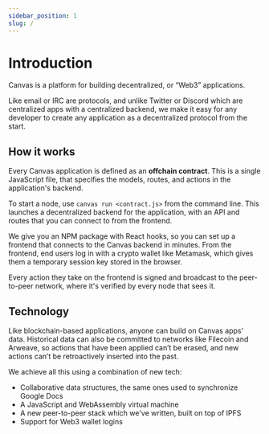 ```yaml
---
sidebar_position: 1
slug: /
---
```


# Introduction

Canvas is a platform for building decentralized, or “Web3” applications.

Like email or IRC are protocols, and unlike Twitter or Discord which are centralized apps with a centralized backend, we make it easy for any developer to create any application as a decentralized protocol from the start.


## How it works

Every Canvas application is defined as an **offchain contract**. This is a single JavaScript file, that specifies the models, routes, and actions in the application's backend.

To start a node, use `canvas run <contract.js>` from the command line. This launches a decentralized backend for the application, with an API and routes that you can connect to from the frontend.

We give you an NPM package with React hooks, so you can set up a frontend that connects to the Canvas backend in minutes. From the frontend, end users log in with a crypto wallet like Metamask, which gives them a temporary session key stored in the browser.

Every action they take on the frontend is signed and broadcast to the peer-to-peer network, where it's verified by every node that sees it.

## Technology

Like blockchain-based applications, anyone can build on Canvas apps' data. Historical data can also be committed to networks like Filecoin and Arweave, so actions that have been applied can’t be erased, and new actions can’t be retroactively inserted into the past.

We achieve all this using a combination of new tech:

* Collaborative data structures, the same ones used to synchronize Google Docs
* A JavaScript and WebAssembly virtual machine
* A new peer-to-peer stack which we've written, built on top of IPFS
* Support for Web3 wallet logins
